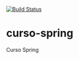[![Build Status](https://travis-ci.org/a8sistemas/curso-spring.svg?branch=master)](https://travis-ci.org/a8sistemas/curso-spring)
# curso-spring
Curso Spring
